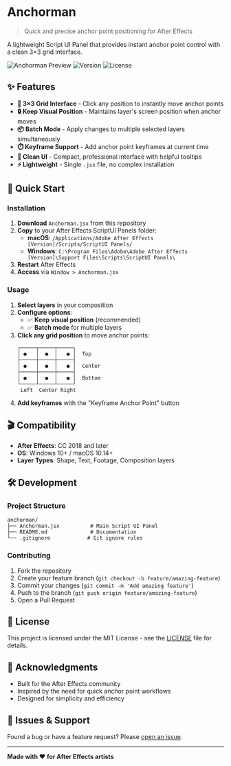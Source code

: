 # Anchorman

> Quick and precise anchor point positioning for After Effects

A lightweight Script UI Panel that provides instant anchor point control with a clean 3×3 grid interface.

![Anchorman Preview](https://img.shields.io/badge/After%20Effects-Compatible-blue?style=flat-square&logo=adobe-after-effects)
![Version](https://img.shields.io/badge/version-1.0.0-green?style=flat-square)
![License](https://img.shields.io/badge/license-MIT-lightgrey?style=flat-square)

## ✨ Features

- **🎯 3×3 Grid Interface** - Click any position to instantly move anchor points
- **🔒 Keep Visual Position** - Maintains layer's screen position when anchor moves
- **📦 Batch Mode** - Apply changes to multiple selected layers simultaneously  
- **⏱️ Keyframe Support** - Add anchor point keyframes at current time
- **🎨 Clean UI** - Compact, professional interface with helpful tooltips
- **⚡ Lightweight** - Single `.jsx` file, no complex installation

## 🚀 Quick Start

### Installation

1. **Download** `Anchorman.jsx` from this repository
2. **Copy** to your After Effects ScriptUI Panels folder:
   - **macOS**: `/Applications/Adobe After Effects [Version]/Scripts/ScriptUI Panels/`
   - **Windows**: `C:\Program Files\Adobe\Adobe After Effects [Version]\Support Files\Scripts\ScriptUI Panels\`
3. **Restart** After Effects
4. **Access** via `Window > Anchorman.jsx`

### Usage

1. **Select layers** in your composition
2. **Configure options**:
   - ✅ **Keep visual position** (recommended)
   - ✅ **Batch mode** for multiple layers
3. **Click any grid position** to move anchor points:
   ```
   ┌─────┬─────┬─────┐
   │ ●   │  ●  │   ● │  Top
   ├─────┼─────┼─────┤
   │ ●   │  ●  │   ● │  Center  
   ├─────┼─────┼─────┤
   │ ●   │  ●  │   ● │  Bottom
   └─────┴─────┴─────┘
    Left  Center Right
   ```
4. **Add keyframes** with the "Keyframe Anchor Point" button

## 🎬 Compatibility

- **After Effects**: CC 2018 and later
- **OS**: Windows 10+ / macOS 10.14+
- **Layer Types**: Shape, Text, Footage, Composition layers

## 🛠️ Development

### Project Structure
```
anchorman/
├── Anchorman.jsx          # Main Script UI Panel
├── README.md              # Documentation
└── .gitignore            # Git ignore rules
```

### Contributing

1. Fork the repository
2. Create your feature branch (`git checkout -b feature/amazing-feature`)
3. Commit your changes (`git commit -m 'Add amazing feature'`)
4. Push to the branch (`git push origin feature/amazing-feature`)
5. Open a Pull Request

## 📝 License

This project is licensed under the MIT License - see the [LICENSE](LICENSE) file for details.

## 🙏 Acknowledgments

- Built for the After Effects community
- Inspired by the need for quick anchor point workflows
- Designed for simplicity and efficiency

## 🐛 Issues & Support

Found a bug or have a feature request? Please [open an issue](../../issues).

---

**Made with ❤️ for After Effects artists** 